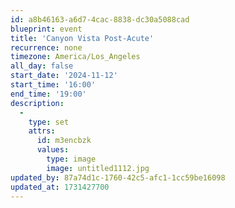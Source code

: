 ```yaml
---
id: a8b46163-a6d7-4cac-8838-dc30a5088cad
blueprint: event
title: 'Canyon Vista Post-Acute'
recurrence: none
timezone: America/Los_Angeles
all_day: false
start_date: '2024-11-12'
start_time: '16:00'
end_time: '19:00'
description:
  -
    type: set
    attrs:
      id: m3encbzk
      values:
        type: image
        image: untitled1112.jpg
updated_by: 87a74d1c-1760-42c5-afc1-1cc59be16098
updated_at: 1731427700
---
```

